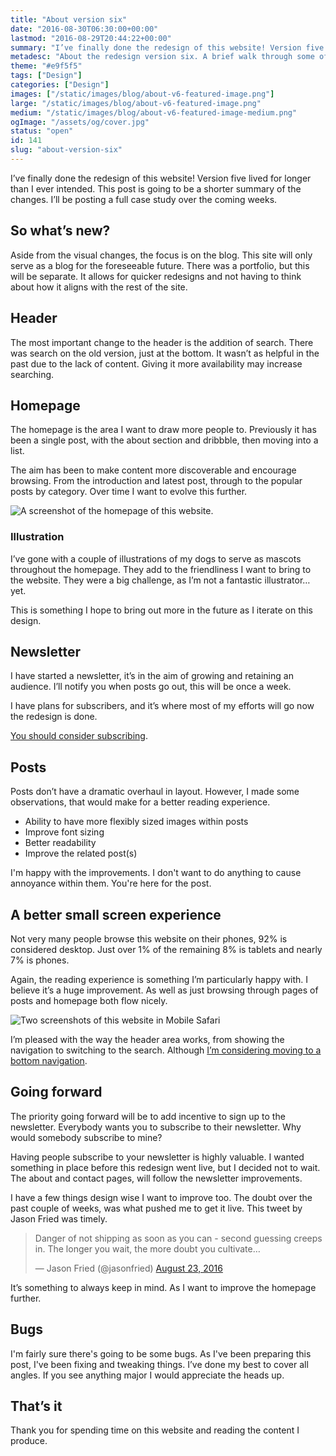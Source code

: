 ```yaml
---
title: "About version six"
date: "2016-08-30T06:30:00+00:00"
lastmod: "2016-08-29T20:44:22+00:00"
summary: "I’ve finally done the redesign of this website! Version five lived for longer than I ever intended. This post is going to be a shorter summary of the changes. I’ll be posting a full case study over the coming weeks."
metadesc: "About the redesign version six. A brief walk through some of the changes in this version."
theme: "#e9f5f5"
tags: ["Design"]
categories: ["Design"]
images: ["/static/images/blog/about-v6-featured-image.png"]
large: "/static/images/blog/about-v6-featured-image.png"
medium: "/static/images/blog/about-v6-featured-image-medium.png"
ogImage: "/assets/og/cover.jpg"
status: "open"
id: 141
slug: "about-version-six"
---
```


I’ve finally done the redesign of this website! Version five lived for longer than I ever intended. This post is going to be a shorter summary of the changes. I’ll be posting a full case study over the coming weeks.

## So what’s new?
Aside from the visual changes, the focus is on the blog. This site will only serve as a blog for the foreseeable future. There was a portfolio, but this will be separate. It allows for quicker redesigns and not having to think about how it aligns with the rest of the site.

## Header
The most important change to the header is the addition of search. There was search on the old version, just at the bottom. It wasn’t as helpful in the past due to the lack of content. Giving it more availability may increase searching.

## Homepage
The homepage is the area I want to draw more people to. Previously it has been a single post, with the about section and dribbble, then moving into a list. 

The aim has been to make content more discoverable and encourage browsing. From the introduction and latest post, through to the popular posts by category. Over time I want to evolve this further. 

<Image src="/static/images/blog/about-v6-home.png" alt="A screenshot of the homepage of this website."  />

### Illustration
I’ve gone with a couple of illustrations of my dogs to serve as mascots throughout the homepage. They add to the friendliness I want to bring to the website. They were a big challenge, as I’m not a fantastic illustrator… yet. 

This is something I hope to bring out more in the future as I iterate on this design.

## Newsletter
I have started a newsletter, it’s in the aim of growing and retaining an audience. I’ll notify you when posts go out, this will be once a week.

I have plans for subscribers, and it’s where most of my efforts will go now the redesign is done. 

[You should consider subscribing](/newsletter). 

## Posts
Posts don’t have a dramatic overhaul in layout. However, I made some observations, that would make for a better reading experience.

- Ability to have more flexibly sized images within posts
- Improve font sizing
- Better readability
- Improve the related post(s)

I'm happy with the improvements. I don't want to do anything to cause annoyance within them. You're here for the post. 

## A better small screen experience
Not very many people browse this website on their phones, 92% is considered desktop. Just over 1% of the remaining 8% is tablets and nearly 7% is phones.

Again, the reading experience is something I’m particularly happy with. I believe it’s a huge improvement. As well as just browsing through pages of posts and homepage both flow nicely.

<Image src="/static/images/blog/about-v6-small-screen.png" alt="Two screenshots of this website in Mobile Safari"  />

I’m pleased with the way the header area works, from showing the navigation to switching to the search. Although [I’m considering moving to a bottom navigation](/blog/websites-using-alternatives-to-the-hamburger).

## Going forward
The priority going forward will be to add incentive to sign up to the newsletter. Everybody wants you to subscribe to their newsletter. Why would somebody subscribe to mine? 

Having people subscribe to your newsletter is highly valuable. I wanted something in place before this redesign went live, but I decided not to wait. The about and contact pages, will follow the newsletter improvements.

I have a few things design wise I want to improve too. The doubt over the past couple of weeks, was what pushed me to get it live. This tweet by Jason Fried was timely.

<blockquote class="twitter-tweet" data-lang="en"><p lang="en" dir="ltr">Danger of not shipping as soon as you can - second guessing creeps in. The longer you wait, the more doubt you cultivate…</p>&mdash; Jason Fried (@jasonfried) <a href="https://twitter.com/jasonfried/status/768088758457511936">August 23, 2016</a></blockquote> <script async src="//platform.twitter.com/widgets.js" charset="utf-8"></script>

It’s something to always keep in mind. As I want to improve the homepage further.

## Bugs
I'm fairly sure there's going to be some bugs. As I've been preparing this post, I've been fixing and tweaking things. I’ve done my best to cover all angles. If you see anything major I would appreciate the heads up.

## That’s it
Thank you for spending time on this website and reading the content I produce.
